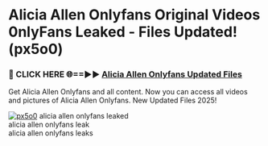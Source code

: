 # Alicia Allen Onlyfans Original Videos 0nlyFans Leaked - Files Updated! (px5o0)

<h3>🔴 CLICK HERE 🌐==►► <a href="https://tinyurl.com/x26r9saj" rel="nofollow">Alicia Allen Onlyfans Updated Files</a></h3>

Get Alicia Allen Onlyfans and all content. Now you can access all videos and pictures of Alicia Allen Onlyfans. New Updated Files 2025!

[![px5o0](https://i.imgur.com/LkgZPqh.gif)](https://tinyurl.com/x26r9saj)
alicia allen onlyfans leaked<br>
alicia allen onlyfans leak<br>
alicia allen onlyfans leaks